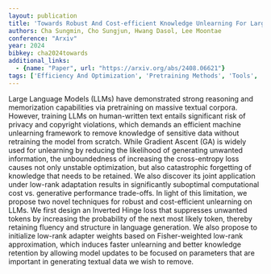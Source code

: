 ```yaml
---
layout: publication
title: 'Towards Robust And Cost-efficient Knowledge Unlearning For Large Language Models'
authors: Cha Sungmin, Cho Sungjun, Hwang Dasol, Lee Moontae
conference: "Arxiv"
year: 2024
bibkey: cha2024towards
additional_links:
  - {name: "Paper", url: "https://arxiv.org/abs/2408.06621"}
tags: ['Efficiency And Optimization', 'Pretraining Methods', 'Tools', 'Training Techniques']
---
```

Large Language Models (LLMs) have demonstrated strong reasoning and memorization capabilities via pretraining on massive textual corpora. However, training LLMs on human-written text entails significant risk of privacy and copyright violations, which demands an efficient machine unlearning framework to remove knowledge of sensitive data without retraining the model from scratch. While Gradient Ascent (GA) is widely used for unlearning by reducing the likelihood of generating unwanted information, the unboundedness of increasing the cross-entropy loss causes not only unstable optimization, but also catastrophic forgetting of knowledge that needs to be retained. We also discover its joint application under low-rank adaptation results in significantly suboptimal computational cost vs. generative performance trade-offs. In light of this limitation, we propose two novel techniques for robust and cost-efficient unlearning on LLMs. We first design an Inverted Hinge loss that suppresses unwanted tokens by increasing the probability of the next most likely token, thereby retaining fluency and structure in language generation. We also propose to initialize low-rank adapter weights based on Fisher-weighted low-rank approximation, which induces faster unlearning and better knowledge retention by allowing model updates to be focused on parameters that are important in generating textual data we wish to remove.
